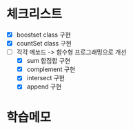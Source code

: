 # 체크리스트

- [x] boostset class 구현
- [x] countSet class 구현
- [ ] 각각 메쏘드 -> 함수형 프로그래밍으로 개선
    - [x] sum 합집합 구현
    - [x] complement 구현
    - [x] intersect 구현
    - [x] append 구현
# 학습메모